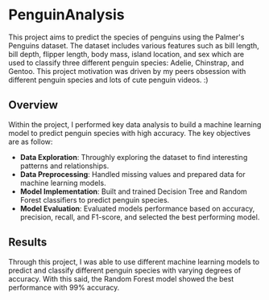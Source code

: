 # PenguinAnalysis
This project aims to predict the species of penguins using the Palmer's Penguins dataset. The dataset includes various features such as bill length, bill depth, flipper length, body mass, island location, and sex which are used to classify three different penguin species: Adelie, Chinstrap, and Gentoo. This project motivation was driven by my peers obsession with different penguin species and lots of cute penguin videos. :)

## Overview
Within the project, I performed key data analysis to build a machine learning model to predict penguin species with high accuracy. The key objectives are as follow:

* **Data Exploration**: Throughly exploring the dataset to find interesting patterns and relationships.
* **Data Preprocessing**: Handled missing values and prepared data for machine learning models.
* **Model Implementation**: Built and trained Decision Tree and Random Forest classifiers to predict penguin species.
* **Model Evaluation**: Evaluated models performance based on accuracy, precision, recall, and F1-score, and selected the best performing model.

## Results
Through this project, I was able to use different machine learning models to predict and classify different penguin species with varying degrees of accuracy. With this said, the Random Forest model showed the best performance with 99% accuracy. 